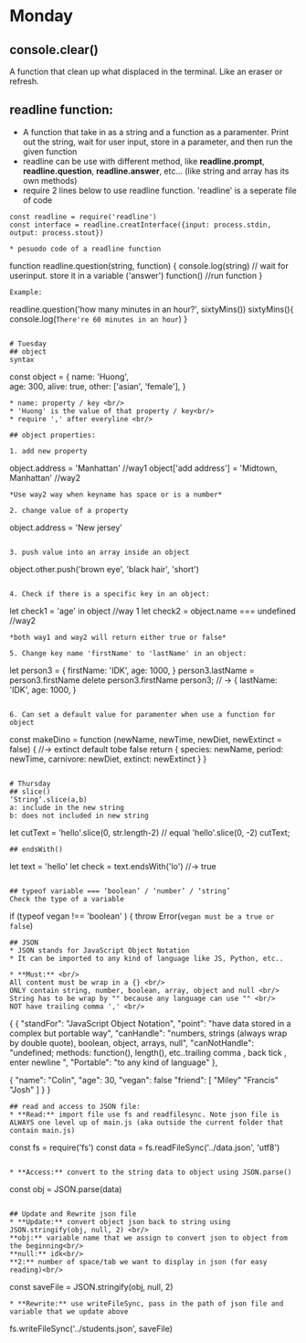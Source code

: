 # Monday
## console.clear()
A function that clean up what displaced in the terminal. Like an eraser or refresh.

## readline function:
* A function that take in as a string and a function as a paramenter. Print out the string, wait for user input, store in a parameter, and then run the given function
* readline can be use with different method, like **readline.prompt**, **readline.question**, **readline.answer**, etc... (like string and array has its own methods)
* require 2 lines below to use readline function. 'readline' is a seperate file of code
~~~
const readline = require('readline')
const interface = readline.creatInterface({input: process.stdin, output: process.stout})

* pesuodo code of a readline function
~~~
function readline.question(string, function) {
console.log(string)
// wait for userinput. store it in a variable ('answer')
function() //run function
}
~~~
Example:
~~~
readline.question('how many minutes in an hour?', sixtyMins())
sixtyMins(){
console.log(`There're 60 minutes in an hour`)
} 
~~~

# Tuesday
## object
syntax
~~~
const object = {
name: 'Huong',  
age: 300,
alive: true,
other: ['asian', 'female'],
}
~~~
* name: property / key <br/>
* 'Huong' is the value of that property / key<br/>
* require ',' after everyline <br/>

## object properties:

1. add new property
~~~
object.address = 'Manhattan' //way1
object['add address'] = 'Midtown, Manhattan' //way2
~~~ 
*Use way2 way when keyname has space or is a number*

2. change value of a property
~~~
object.address = 'New jersey'
~~~

3. push value into an array inside an object
~~~
object.other.push('brown eye', 'black hair', 'short')
~~~

4. Check if there is a specific key in an object:
~~~
let check1 = 'age' in object //way 1 
let check2 = object.name === undefined  //way2
~~~
*both way1 and way2 will return either true or false*

5. Change key name 'firstName' to 'lastName' in an object:
~~~
let person3 = { firstName: 'IDK', age: 1000, }
person3.lastName = person3.firstName
delete person3.firstName
person3; // -> { lastName: 'IDK', age: 1000, } 
~~~

6. Can set a default value for paramenter when use a function for object
~~~
const makeDino = function (newName, newTime, newDiet, newExtinct = false) { //-> extinct default tobe false
    return {
      species: newName,
      period: newTime,
      carnivore: newDiet,
      extinct: newExtinct
    }
}
~~~

# Thursday
## slice()
’String’.slice(a,b)
a: include in the new string
b: does not included in new string
~~~
let cutText = 'hello'.slice(0, str.length-2) // equal  'hello'.slice(0, -2)
cutText;
~~~
## endsWith()
~~~
let text = 'hello'
let check = text.endsWith('lo') //-> true
~~~

## typeof variable === ‘boolean’ / ‘number’ / ‘string’
Check the type of a variable
~~~
 if (typeof vegan !== 'boolean' )  {
   throw Error(`vegan must be a true or false`)
~~~
## JSON
* JSON stands for JavaScript Object Notation
* It can be imported to any kind of language like JS, Python, etc..

* **Must:** <br/>
All content must be wrap in a {} <br/>
ONLY contain string, number, boolean, array, object and null <br/>
String has to be wrap by "" because any language can use "" <br/>
NOT have trailing comma ',' <br/>

~~~

{
{
    "standFor": "JavaScript Object Notation",
    "point": "have data stored in a complex but portable way",
    "canHandle": "numbers, strings (always wrap by double quote), boolean, object, arrays, null",
    "canNotHandle": "undefined; methods: function(), length(), etc..trailing comma , back tick , enter newline ",
    "Portable": "to any kind of language"
},

{
    "name": "Colin",
    "age": 30,
    "vegan": false
    "friend": [
        "Miley"
        "Francis"
        "Josh"
    ]
}
}

~~~
## read and access to JSON file:
* **Read:** import file use fs and readfilesync. Note json file is ALWAYS one level up of main.js (aka outside the current folder that contain main.js)
~~~
const fs = require('fs')
const data = fs.readFileSync('../data.json', 'utf8')
~~~

* **Access:** convert to the string data to object using JSON.parse()
~~~
const obj = JSON.parse(data)
~~~

## Update and Rewrite json file
* **Update:** convert object json back to string using JSON.stringify(obj, null, 2) <br/>
**obj:** variable name that we assign to convert json to object from the beginning<br/>
**null:** idk<br/>
**2:** number of space/tab we want to display in json (for easy reading)<br/>
~~~
 const saveFile = JSON.stringify(obj, null, 2)
 ~~~
* **Rewrite:** use writeFileSync, pass in the path of json file and variable that we update above
~~~
 fs.writeFileSync('../students.json', saveFile)
~~~ 
